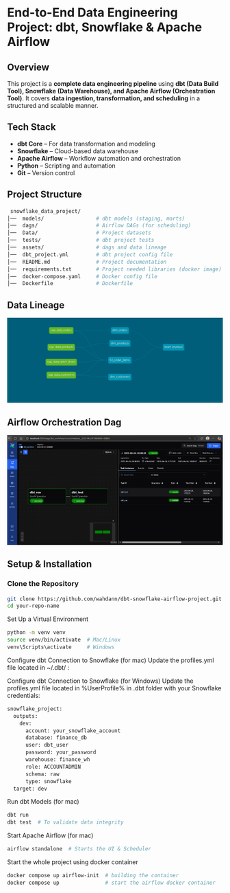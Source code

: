 # End-to-End Data Engineering Project: dbt, Snowflake & Apache Airflow  


## Overview  
This project is a **complete data engineering pipeline** using **dbt (Data Build Tool), Snowflake (Data Warehouse), and Apache Airflow (Orchestration Tool)**. It covers **data ingestion, transformation, and scheduling** in a structured and scalable manner.  

## Tech Stack  
- **dbt Core** – For data transformation and modeling  
- **Snowflake** – Cloud-based data warehouse  
- **Apache Airflow** – Workflow automation and orchestration  
- **Python** – Scripting and automation  
- **Git** – Version control  


## Project Structure  
```bash
 snowflake_data_project/
│──  models/                 # dbt models (staging, marts)
│──  dags/                   # Airflow DAGs (for scheduling)
│──  Data/                   # Project datasets
│──  tests/                  # dbt project tests
│──  assets/                 # dags and data lineage
│──  dbt_project.yml         # dbt project config file
│──  README.md               # Project documentation
│──  requirements.txt        # Project needed libraries (docker image)
│──  docker-compose.yaml     # Docker config file
│──  Dockerfile              # Dockerfile 
```
## Data Lineage
![Dbtlinage](<assets/dbtdag.png>)

## Airflow Orchestration Dag
![airflowdag](<assets/airlow.PNG>)

## Setup & Installation  

### Clone the Repository  
```sh
git clone https://github.com/wahdann/dbt-snowflake-airflow-project.git
cd your-repo-name
```

Set Up a Virtual Environment
```sh
python -m venv venv
source venv/bin/activate  # Mac/Linux
venv\Scripts\activate     # Windows

```

Configure dbt Connection to Snowflake (for mac)
Update the profiles.yml file located in ~/.dbt/ :

Configure dbt Connection to Snowflake (for Windows)
Update the profiles.yml file located in %UserProfile% in .dbt folder with your Snowflake credentials:
```sh
snowflake_project:
  outputs:
    dev:
      account: your_snowflake_account
      database: finance_db
      user: dbt_user
      password: your_password
      warehouse: finance_wh
      role: ACCOUNTADMIN
      schema: raw
      type: snowflake
  target: dev
```
Run dbt Models (for mac)
```sh
dbt run
dbt test  # To validate data integrity
```

Start Apache Airflow (for mac)
```sh
airflow standalone  # Starts the UI & Scheduler
```

Start the whole project using docker container
```sh
docker compose up airflow-init  # building the container  
docker compose up               # start the airflow docker container   
```


